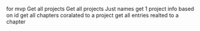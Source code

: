 for mvp
Get all projects
Get all projects Just names
get 1 project info based on id
get all chapters coralated to a project
get all entries realted to a chapter



